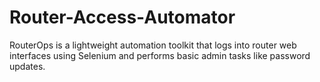 # Router-Access-Automator
RouterOps is a lightweight automation toolkit that logs into router web interfaces using Selenium and performs basic admin tasks like password updates.
